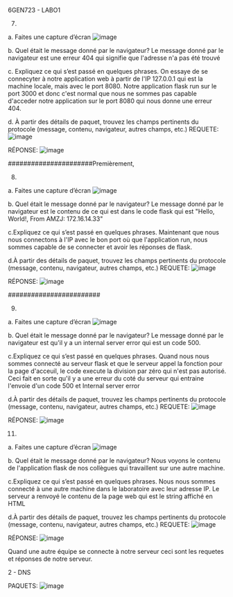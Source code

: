 6GEN723 - LABO1

7)
a. Faites une capture d’écran
![image](https://github.com/user-attachments/assets/46b9f6c7-1b8a-44b3-866b-34855ff7c539)

b. Quel était le message donné par le navigateur?
Le message donné par le navigateur est une erreur 404 qui signifie que l'adresse n'a pas été trouvé

c. Expliquez ce qui s’est passé en quelques phrases.
On essaye de se connecyter à notre application web à partir de l'IP 127.0.0.1 qui est la machine locale, mais avec le port 8080. Notre application flask run sur le port 3000 et donc c'est normal que nous ne sommes pas capable d'acceder notre application sur le port 8080 qui nous donne une erreur 404.

d. À partir des détails de paquet, trouvez les champs pertinents du protocole (message, contenu, navigateur, autres champs, etc.)
REQUETE:
![image](https://github.com/user-attachments/assets/14ac73bd-825d-427d-bd1d-2a421d9b9f0e)

RÉPONSE:
![image](https://github.com/user-attachments/assets/180a27f5-8394-4864-b3ea-7b12aa8b5abe)

######################Premièrement, 

8)
a. Faites une capture d’écran
![image](https://github.com/user-attachments/assets/18e4bdbf-8e25-49b6-a435-bd7067dd49c9)

b. Quel était le message donné par le navigateur?
Le message donné par le navigateur est le contenu de ce qui est dans le code flask qui est "Hello, World!, From AMZJ: 172.16.14.33"

c.Expliquez ce qui s’est passé en quelques phrases.
Maintenant que nous nous connectons à l'IP avec le bon port où que l'application run, nous sommes capable de se connecter et avoir les réponses de flask.

d.À partir des détails de paquet, trouvez les champs pertinents du protocole (message, contenu, navigateur, autres champs, etc.)
REQUETE:
![image](https://github.com/user-attachments/assets/db9ea6e0-3102-40da-99de-75701d7048a0)

RÉPONSE:
![image](https://github.com/user-attachments/assets/0d40fa9e-4438-4931-ab4d-e3ca92bb9c9b)

########################

9)
a. Faites une capture d’écran
![image](https://github.com/user-attachments/assets/9000c867-5c70-4c51-9552-33e5431b7129)


b. Quel était le message donné par le navigateur?
Le message donné par le navigateur est qu'il y a un internal server error qui est un code 500.

c.Expliquez ce qui s’est passé en quelques phrases.
Quand nous nous sommes connecté au serveur flask et que le serveur appel la fonction pour la page d'acceuil, le code execute la division par zéro qui n'est pas autorisé. Ceci fait en sorte qu'il y a une erreur du coté du serveur qui entraine l'envoie d'un code 500 et Internal server error

d.À partir des détails de paquet, trouvez les champs pertinents du protocole (message, contenu, navigateur, autres champs, etc.)
REQUETE:
![image](https://github.com/user-attachments/assets/91e768db-cf0f-4df2-9e75-40b2cb389881)

RÉPONSE:
![image](https://github.com/user-attachments/assets/a9675018-a9c0-4543-88d5-ebb5d19af071)



11)
a. Faites une capture d’écran
![image](https://github.com/user-attachments/assets/acb5f881-b822-4cee-8859-0694a810e172)

b. Quel était le message donné par le navigateur?
Nous voyons le contenu de l'application flask de nos collègues qui travaillent sur une autre machine.

c.Expliquez ce qui s’est passé en quelques phrases.
Nous nous sommes connecté à une autre machine dans le laboratoire avec leur adresse IP. Le serveur a renvoyé le contenu de la page web qui est le string affiché en HTML

d.À partir des détails de paquet, trouvez les champs pertinents du protocole (message, contenu, navigateur, autres champs, etc.)
REQUETE:
![image](https://github.com/user-attachments/assets/52b6ef20-72f4-4f8c-b40c-a3f4856d1f43)

RÉPONSE:
![image](https://github.com/user-attachments/assets/c562b060-9346-46b3-8159-9b8b48d7be5e)

Quand une autre équipe se connecte à notre serveur ceci sont les requetes et réponses de notre serveur.


2 - DNS

PAQUETS:
![image](https://github.com/user-attachments/assets/742c9f89-e147-466d-9f7b-67a517fc8335)



